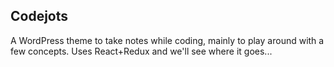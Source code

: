 
## Codejots

A WordPress theme to take notes while coding, mainly
to play around with a few concepts. Uses React+Redux
and we'll see where it goes...



